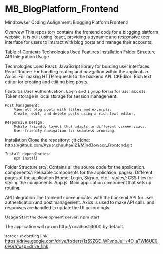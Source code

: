 # MB_BlogPlatform_Frontend
Mindbowser Coding Assignment: Blogging Platform Frontend

Overview
This repository contains the frontend code for a blogging platform website. It is built using React, providing a dynamic and responsive user interface for users to interact with blog posts and manage their accounts.

Table of Contents
    Technologies Used
    Features
    Installation
    Folder Structure
    API Integration
    Usage

Technologies Used
    React: JavaScript library for building user interfaces.
    React Router: For handling routing and navigation within the application.
    Axios: For making HTTP requests to the backend API.
    CKEditor: Rich text editor for creating and editing blog posts.

Features
    User Authentication:
        Login and signup forms for user access.
        Token storage in local storage for session management.

    Post Management:
        View all blog posts with titles and excerpts.
        Create, edit, and delete posts using a rich text editor.

    Responsive Design:
        Mobile-friendly layout that adapts to different screen sizes.
        User-friendly navigation for seamless browsing.

Installation
    Clone the repository:
        git clone: https://github.com/Ayushchauhan121/MindBowser_Frontend.git
   
    Install dependencies:
        npm install

Folder Structure
    src/: Contains all the source code for the application.
    components/: Reusable components for the application.
    pages/: Different pages of the application (Home, Login, Signup, etc.).
    styles/: CSS files for styling the components.
    App.js: Main application component that sets up routing.

API Integration
    The frontend communicates with the backend API for user authentication and post management.
    Axios is used to make API calls, and responses are handled to update the UI accordingly.

Usage
    Start the development server:
        npm start

The application will run on http://localhost:3000 by default. 
 
screen recording link:
https://drive.google.com/drive/folders/1z5SZGE_WRvnoJuHv4O_aTW16UE06y6ra?usp=drive_link